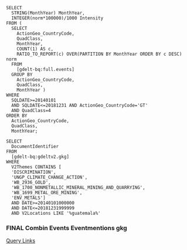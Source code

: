 ~~~
SELECT
  STRING(MonthYear) MonthYear,
  INTEGER(norm*100000)/1000 Intensity
FROM (
  SELECT
    ActionGeo_CountryCode,
    QuadClass,
    MonthYear,
    COUNT(1) AS c,
    RATIO_TO_REPORT(c) OVER(PARTITION BY MonthYear ORDER BY c DESC) norm
  FROM
    [gdelt-bq:full.events]
  GROUP BY
    ActionGeo_CountryCode,
    QuadClass,
    MonthYear )
WHERE
  SQLDATE>=20140101
  AND SQLDATE<=20181231 AND ActionGeo_CountryCode='GT'
  AND QuadClass=4
ORDER BY
  ActionGeo_CountryCode,
  QuadClass,
  MonthYear;

~~~

~~~
SELECT
  DocumentIdentifier
FROM
  [gdelt-bq:gdeltv2.gkg]
WHERE
  V2Themes CONTAINS [
  'DISCRIMINATION',
  'UNGP_CLIMATE_CHANGE_ACTION',
  'WB_2936_GOLD',
  'WB_1700_NONMETALLIC_MINERAL_MINING_AND_QUARRYING',
  'WB_1699_METAL_ORE_MINING',
  'ENV_METALS']
  AND DATE>=20140101000000
  AND DATE<=20181231999999
  AND V2Locations LIKE '%guatemala%'
 ~~~ 

### FINAL Combin Events Eventmentions gkg
[Query Links](https://bigquery.cloud.google.com/savedquery/955477384685:67145645350b49bf8451932dc5c4876f)
